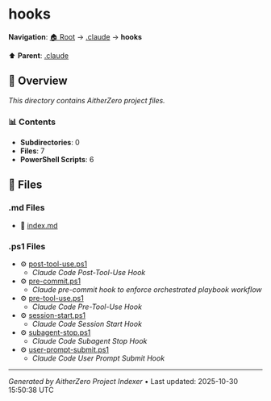 # hooks

**Navigation**: [🏠 Root](../../index.md) → [.claude](../index.md) → **hooks**

⬆️ **Parent**: [.claude](../index.md)

## 📖 Overview

*This directory contains AitherZero project files.*

### 📊 Contents

- **Subdirectories**: 0
- **Files**: 7
- **PowerShell Scripts**: 6

## 📄 Files

### .md Files

- 📝 [index.md](./index.md)

### .ps1 Files

- ⚙️ [post-tool-use.ps1](./post-tool-use.ps1)
  - *Claude Code Post-Tool-Use Hook*
- ⚙️ [pre-commit.ps1](./pre-commit.ps1)
  - *Claude pre-commit hook to enforce orchestrated playbook workflow*
- ⚙️ [pre-tool-use.ps1](./pre-tool-use.ps1)
  - *Claude Code Pre-Tool-Use Hook*
- ⚙️ [session-start.ps1](./session-start.ps1)
  - *Claude Code Session Start Hook*
- ⚙️ [subagent-stop.ps1](./subagent-stop.ps1)
  - *Claude Code Subagent Stop Hook*
- ⚙️ [user-prompt-submit.ps1](./user-prompt-submit.ps1)
  - *Claude Code User Prompt Submit Hook*

---

*Generated by AitherZero Project Indexer* • Last updated: 2025-10-30 15:50:38 UTC

